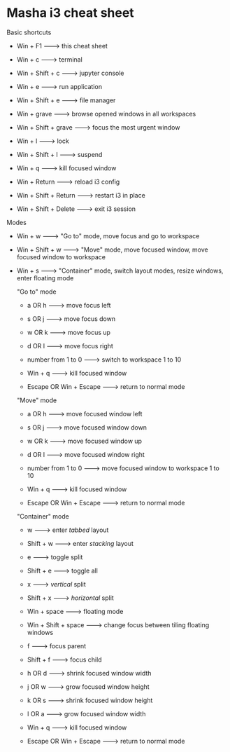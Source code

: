 # Masha i3 cheat sheet

Basic shortcuts

  - Win + F1 ---> this cheat sheet

  - Win + c ---> terminal

  - Win + Shift + c ---> jupyter console

  - Win + e ---> run application

  - Win + Shift + e ---> file manager

  - Win + grave ---> browse opened windows in all workspaces

  - Win + Shift + grave ---> focus the most urgent window

  - Win + l ---> lock

  - Win + Shift + l ---> suspend

  - Win + q ---> kill focused window

  - Win + Return ---> reload i3 config

  - Win + Shift + Return ---> restart i3 in place 

  - Win + Shift + Delete ---> exit i3 session

Modes  

- Win + w ---> "Go to" mode, move focus and go to workspace

- Win + Shift + w --->  "Move" mode, move focused window, move focused window to workspace

- Win + s ---> "Container" mode, switch layout modes, resize windows, enter floating mode

    "Go to" mode

    - a OR h ---> move focus left

    - s OR j ---> move focus down

    - w OR k ---> move focus up

    - d OR l ---> move focus right

    - number from 1 to 0 ---> switch to workspace 1 to 10

    - Win + q ---> kill focused window

    - Escape OR Win + Escape ---> return to normal mode

    "Move" mode

    - a OR h ---> move focused window left

    - s OR j ---> move focused window down

    - w OR k ---> move focused window up

    - d OR l ---> move focused window right

    - number from 1 to 0 ---> move focused window to workspace 1 to 10

    - Win + q ---> kill focused window

    - Escape OR Win + Escape ---> return to normal mode

    "Container" mode

    - w ---> enter _tabbed_ layout

    - Shift + w ---> enter _stacking_ layout

    - e ---> toggle split

    - Shift + e ---> toggle all

    - x ---> _vertical_ split 

    - Shift + x ---> _horizontal_ split 

    - Win + space ---> floating mode

    - Win + Shift + space ---> change focus between tiling floating windows

    - f ---> focus parent

    - Shift + f ---> focus child 

    - h OR d ---> shrink focused window width

    - j OR w ---> grow focused window height

    - k OR s ---> shrink focused window height

    - l OR a ---> grow focused window width 

    - Win + q ---> kill focused window

    - Escape OR Win + Escape ---> return to normal mode
